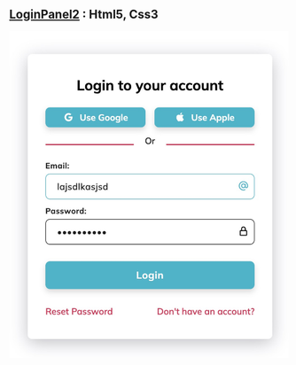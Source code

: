 ## [LoginPanel2](https://amir83nasr.github.io/LoginPanel2) : Html5, Css3

![All Preview](image/Preview.jpg)